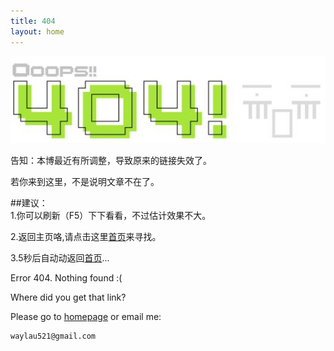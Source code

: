 ```yaml
---
title: 404
layout: home
---
```

<meta http-equiv="refresh" content="5;URL=/">  

![404](/assets/img/404.jpg)

告知：本博最近有所调整，导致原来的链接失效了。

若你来到这里，不是说明文章不在了。

##建议：                                         
1.你可以刷新（F5）下下看看，不过估计效果不大。

2.返回主页咯,请点击这里[首页](/)来寻找。

3.5秒后自动动返回[首页](/)...

Error 404. Nothing found :( 

Where did you get that link?

Please go to [homepage](/) or email me:

    waylau521@gmail.com

